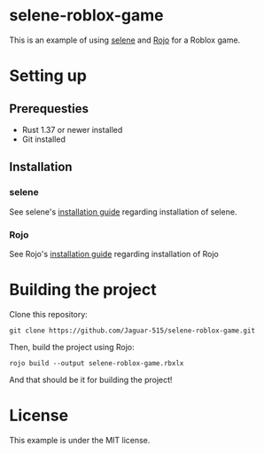 # selene-roblox-game
This is an example of using [selene](https://github.com/Kampfkarren/selene) and [Rojo](https://github.com/rojo-rbx/rojo) for a Roblox game.

# Setting up
## Prerequesties
- Rust 1.37 or newer installed
- Git installed
## Installation
### selene
See selene's [installation guide](https://kampfkarren.github.io/selene/cli/installation.html) regarding installation of selene.
### Rojo
See Rojo's [installation guide](https://rojo.space/docs/0.5.x/guide/installation/) regarding installation of Rojo

# Building the project

Clone this repository:

`git clone https://github.com/Jaguar-515/selene-roblox-game.git`

Then, build the project using Rojo:

`rojo build --output selene-roblox-game.rbxlx`

And that should be it for building the project! 

# License

This example is under the MIT license.
